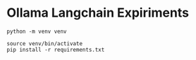 # Ollama Langchain Expiriments

```
python -m venv venv

source venv/bin/activate
pip install -r requirements.txt
```
